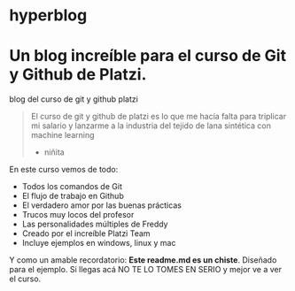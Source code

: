 # hyperblog

Un blog increíble para el curso de Git y Github de Platzi.
=======
blog del curso de git y github platzi

>El curso de git y github de platzi es lo que me hacía falta para triplicar mi salario y lanzarme a la industria del tejido de lana sintética con machine learning
> - niñita

En este curso vemos de todo:
- Todos los comandos de Git
- El flujo de trabajo en Github
- El verdadero amor por las buenas prácticas
- Trucos muy locos del profesor
- Las personalidades múltiples de Freddy
- Creado por el increíble Platzi Team
- Incluye ejemplos en windows, linux y mac

Y como un amable recordatorio: **Este readme.md es un chiste**. Diseñado para el ejemplo.  Si llegas acá NO TE LO TOMES EN SERIO y mejor ve a ver el curso.
